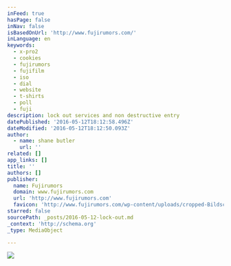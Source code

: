 ```yaml
---
inFeed: true
hasPage: false
inNav: false
isBasedOnUrl: 'http://www.fujirumors.com/'
inLanguage: en
keywords:
  - x-pro2
  - cookies
  - fujirumors
  - fujifilm
  - iso
  - dial
  - website
  - t-shirts
  - poll
  - fuji
description: lock out services and non destructive entry
datePublished: '2016-05-12T18:12:58.496Z'
dateModified: '2016-05-12T18:12:50.093Z'
author:
  - name: shane butler
    url: ''
related: []
app_links: []
title: ''
authors: []
publisher:
  name: Fujirumors
  domain: www.fujirumors.com
  url: 'http://www.fujirumors.com'
  favicon: 'http://www.fujirumors.com/wp-content/uploads/cropped-Bildschirmfoto-2015-10-01-um-15.35.18-192x192.png'
starred: false
sourcePath: _posts/2016-05-12-lock-out.md
_context: 'http://schema.org'
_type: MediaObject

---
```

![](https://s3-us-west-2.amazonaws.com/the-grid-img/p/cc7d596b7ac00d026bfffe6efc916b1464a62535.jpg)